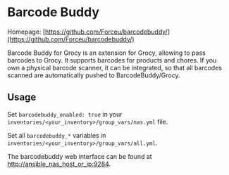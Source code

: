 # Barcode Buddy

Homepage: [https://github.com/Forceu/barcodebuddy/](https://github.com/Forceu/barcodebuddy/)

Barcode Buddy for Grocy is an extension for Grocy, allowing to pass barcodes to Grocy. It supports barcodes for products and chores. If you own a physical barcode scanner, it can be integrated, so that all barcodes scanned are automatically pushed to BarcodeBuddy/Grocy.

## Usage

Set `barcodebuddy_enabled: true` in your `inventories/<your_inventory>/group_vars/nas.yml` file.

Set all `barcodebuddy_*` variables in `inventories/<your_inventory>/group_vars/all.yml`.

The barcodebuddy web interface can be found at [http://ansible_nas_host_or_ip:9284](http://ansible_nas_host_or_ip:9284).
